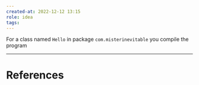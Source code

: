 ```yaml
---
created-at: 2022-12-12 13:15
role: idea
tags: 
---
```


For a class named `Hello` in package `com.misterinevitable` you compile the program

---
# References

